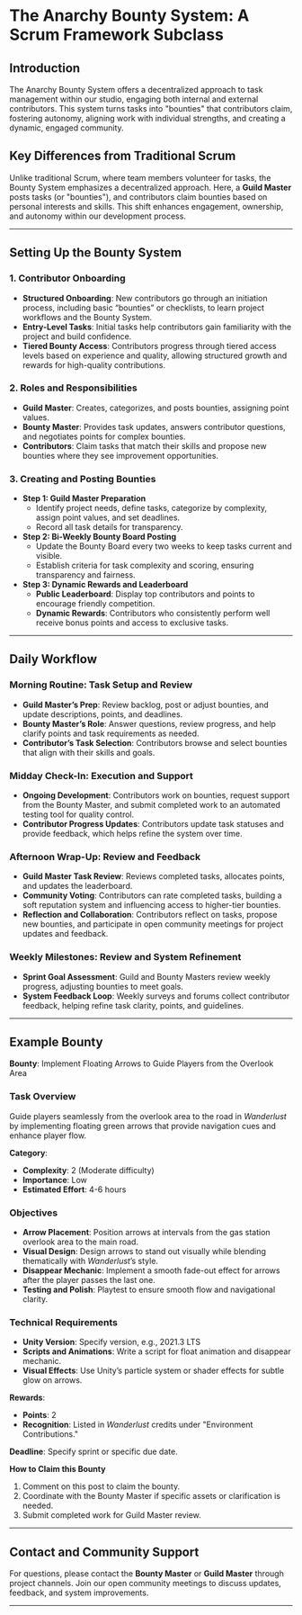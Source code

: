 # **The Anarchy Bounty System: A Scrum Framework Subclass**

## **Introduction**
The Anarchy Bounty System offers a decentralized approach to task management within our studio, engaging both internal and external contributors. This system turns tasks into "bounties" that contributors claim, fostering autonomy, aligning work with individual strengths, and creating a dynamic, engaged community.

## **Key Differences from Traditional Scrum**
Unlike traditional Scrum, where team members volunteer for tasks, the Bounty System emphasizes a decentralized approach. Here, a **Guild Master** posts tasks (or "bounties"), and contributors claim bounties based on personal interests and skills. This shift enhances engagement, ownership, and autonomy within our development process.

---

## **Setting Up the Bounty System**

### 1. **Contributor Onboarding**
   - **Structured Onboarding**: New contributors go through an initiation process, including basic “bounties” or checklists, to learn project workflows and the Bounty System.
   - **Entry-Level Tasks**: Initial tasks help contributors gain familiarity with the project and build confidence.
   - **Tiered Bounty Access**: Contributors progress through tiered access levels based on experience and quality, allowing structured growth and rewards for high-quality contributions.

### 2. **Roles and Responsibilities**
   - **Guild Master**: Creates, categorizes, and posts bounties, assigning point values.
   - **Bounty Master**: Provides task updates, answers contributor questions, and negotiates points for complex bounties.
   - **Contributors**: Claim tasks that match their skills and propose new bounties where they see improvement opportunities.

### 3. **Creating and Posting Bounties**
   - **Step 1: Guild Master Preparation**
      - Identify project needs, define tasks, categorize by complexity, assign point values, and set deadlines.
      - Record all task details for transparency.
   - **Step 2: Bi-Weekly Bounty Board Posting**
      - Update the Bounty Board every two weeks to keep tasks current and visible.
      - Establish criteria for task complexity and scoring, ensuring transparency and fairness.
   - **Step 3: Dynamic Rewards and Leaderboard**
      - **Public Leaderboard**: Display top contributors and points to encourage friendly competition.
      - **Dynamic Rewards**: Contributors who consistently perform well receive bonus points and access to exclusive tasks.

---

## **Daily Workflow**

### **Morning Routine: Task Setup and Review**
   - **Guild Master’s Prep**: Review backlog, post or adjust bounties, and update descriptions, points, and deadlines.
   - **Bounty Master’s Role**: Answer questions, review progress, and help clarify points and task requirements as needed.
   - **Contributor’s Task Selection**: Contributors browse and select bounties that align with their skills and goals.

### **Midday Check-In: Execution and Support**
   - **Ongoing Development**: Contributors work on bounties, request support from the Bounty Master, and submit completed work to an automated testing tool for quality control.
   - **Contributor Progress Updates**: Contributors update task statuses and provide feedback, which helps refine the system over time.

### **Afternoon Wrap-Up: Review and Feedback**
   - **Guild Master Task Review**: Reviews completed tasks, allocates points, and updates the leaderboard.
   - **Community Voting**: Contributors can rate completed tasks, building a soft reputation system and influencing access to higher-tier bounties.
   - **Reflection and Collaboration**: Contributors reflect on tasks, propose new bounties, and participate in open community meetings for project updates and feedback.

### **Weekly Milestones: Review and System Refinement**
   - **Sprint Goal Assessment**: Guild and Bounty Masters review weekly progress, adjusting bounties to meet goals.
   - **System Feedback Loop**: Weekly surveys and forums collect contributor feedback, helping refine task clarity, points, and guidelines.

---

## **Example Bounty**

**Bounty**: Implement Floating Arrows to Guide Players from the Overlook Area

### **Task Overview**
Guide players seamlessly from the overlook area to the road in *Wanderlust* by implementing floating green arrows that provide navigation cues and enhance player flow.

**Category**:  
- **Complexity**: 2 (Moderate difficulty)
- **Importance**: Low
- **Estimated Effort**: 4-6 hours

### **Objectives**
   - **Arrow Placement**: Position arrows at intervals from the gas station overlook area to the main road.
   - **Visual Design**: Design arrows to stand out visually while blending thematically with *Wanderlust*’s style.
   - **Disappear Mechanic**: Implement a smooth fade-out effect for arrows after the player passes the last one.
   - **Testing and Polish**: Playtest to ensure smooth flow and navigational clarity.

### **Technical Requirements**
   - **Unity Version**: Specify version, e.g., 2021.3 LTS
   - **Scripts and Animations**: Write a script for float animation and disappear mechanic.
   - **Visual Effects**: Use Unity’s particle system or shader effects for subtle glow on arrows.

**Rewards**:  
- **Points**: 2  
- **Recognition**: Listed in *Wanderlust* credits under "Environment Contributions."

**Deadline**: Specify sprint or specific due date.

**How to Claim this Bounty**
1. Comment on this post to claim the bounty.
2. Coordinate with the Bounty Master if specific assets or clarification is needed.
3. Submit completed work for Guild Master review.

---

## **Contact and Community Support**
For questions, please contact the **Bounty Master** or **Guild Master** through project channels. Join our open community meetings to discuss updates, feedback, and system improvements.

--- 
